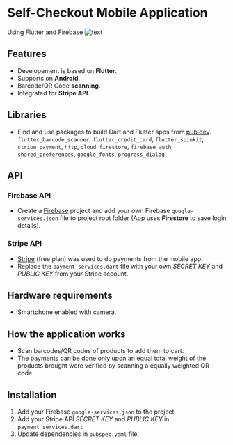 # Self-Checkout Mobile Application 
Using Flutter and Firebase
![text](https://github.com/sunalii/Self-Checkout-Mobile-App/blob/master/assets/ScanGo%20Poster.png)

## Features
- Developement is based on **Flutter**.
- Supports on **Android**.
- Barcode/QR Code **scanning**.
- Integrated for **Stripe API**.

## Libraries
- Find and use packages to build Dart and Flutter apps from [pub.dev](https://pub.dev/). <br>
 ```flutter_barcode_scanner```, ```flutter_credit_card```, ```flutter_spinkit```, ```stripe_payment```, ```http```, ```cloud_firestore```, ```firebase_auth```, ```shared_preferences```, ```google_fonts```, ```progress_dialog```

## API
### Firebase API
- Create a [Firebase](https://firebase.google.com/) project and add your own Firebase  ```google-services.json``` file to project root folder (App uses **Firestore** to save login details).

### Stripe API
- [Stripe](https://stripe.com/) (free plan) was used to do payments from the mobile app.
- Replace the ```payment_services.dart``` file with your own *SECRET KEY* and *PUBLIC KEY* from your Stripe account.

## Hardware requirements
- Smartphone enabled with camera.

## How the application works
- Scan barcodes/QR codes of products to add them to cart.
- The payments can be done only upon an equal total weight of the products brought were verified by scanning a equally weighted QR code.

## Installation
1. Add your Firebase ```google-services.json``` to the project
2. Add your Stripe API *SECRET KEY* and *PUBLIC KEY* in ```payment_services.dart``` 
3. Update dependencies in ```pubspec.yaml``` file.
